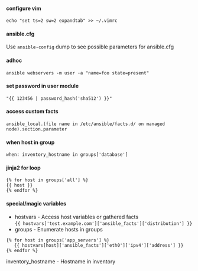 #### configure vim
```echo "set ts=2 sw=2 expandtab" >> ~/.vimrc```

#### ansible.cfg
Use ```ansible-config``` dump to see possible parameters for ansible.cfg

#### adhoc
```ansible webservers -m user -a "name=foo state=present"```

#### set password in user module
```"{{ 123456 | password_hash('sha512') }}"```

#### access custom facts
```ansible_local.(file name in /etc/ansible/facts.d/ on managed node).section.parameter```

#### when host in group
```when: inventory_hostname in groups['database']```

#### jinja2 for loop
```
{% for host in groups['all'] %}
{{ host }}
{% endfor %}
```
#### special/magic variables
- hostvars - Access host variables or gathered facts\
```{{ hostvars['test.example.com']['ansible_facts']['distribution'] }}```
- groups - Enumerate hosts in groups
```
{% for host in groups['app_servers'] %}
   {{ hostvars[host]['ansible_facts']['eth0']['ipv4']['address'] }}
{% endfor %}
```
inventory_hostname - Hostname in inventory